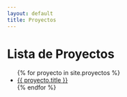 ```yaml
---
layout: default
title: Proyectos
---
```


# Lista de Proyectos

<ul>
  {% for proyecto in site.proyectos %}
    <li>
      <a href="{{ proyecto.url }}">{{ proyecto.title }}</a>
    </li>
  {% endfor %}
</ul>
